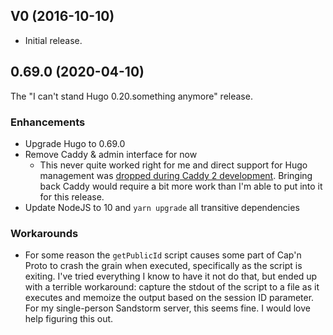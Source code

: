## V0 (2016-10-10)

* Initial release.

## 0.69.0 (2020-04-10)

The "I can't stand Hugo 0.20.something anymore" release.

### Enhancements

* Upgrade Hugo to 0.69.0
* Remove Caddy & admin interface for now
  * This never quite worked right for me and direct support for
    Hugo management was [dropped during Caddy 2 development](https://caddy.community/t/new-old-plugin-http-filebrowser/5103).
    Bringing back Caddy would require a bit more work than I'm able to put into
    it for this release.
* Update NodeJS to 10 and `yarn upgrade` all transitive dependencies

### Workarounds

* For some reason the `getPublicId` script causes some part of Cap'n Proto to
  crash the grain when executed, specifically as the script is exiting.
  I've tried everything I know to have it not do that, but ended up with a
  terrible workaround: capture the stdout of the script to a file as it
  executes and memoize the output based on the session ID parameter.
  For my single-person Sandstorm server, this seems fine. I would love help
  figuring this out.

